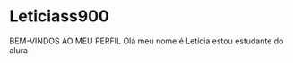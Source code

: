 # Leticiass900
BEM-VINDOS AO MEU PERFIL                        Olá meu nome é Letícia estou estudante do alura
